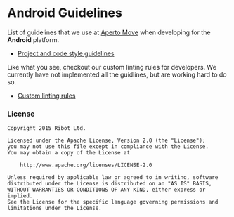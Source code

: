 # Android Guidelines

List of guidelines that we use at [Aperto Move](http://apertomove.de/) when developing for the __Android__ platform. 

* [Project and code style guidelines](project_and_code_guidelines.md)

Like what you see, checkout our custom linting rules for developers. We currently have not implemented all the guidlines, but are working hard to do so.

* [Custom linting rules](https://github.com/apertomove/linette)

### License

```
Copyright 2015 Ribot Ltd.

Licensed under the Apache License, Version 2.0 (the "License");
you may not use this file except in compliance with the License.
You may obtain a copy of the License at

    http://www.apache.org/licenses/LICENSE-2.0

Unless required by applicable law or agreed to in writing, software
distributed under the License is distributed on an "AS IS" BASIS,
WITHOUT WARRANTIES OR CONDITIONS OF ANY KIND, either express or implied.
See the License for the specific language governing permissions and
limitations under the License.
```

